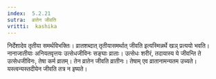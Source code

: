 ```yaml
---
index:  5.2.21
sutra:  व्रातेन जीवति
vritti:  kashika 
---
```


निर्देशादेव तृतीया समर्थविभक्तिः। व्रातशब्दात् तृतीयासमर्थात् जीवति इत्यस्मिन्नर्थे खञ् प्रत्ययो भवति। नानाजातीयाः अनियतवृत्तयः उत्सेधजीविनः सङ्घाः व्राताः। उत्सेधः शरीरं, तदायास्य ये जीवन्ति ते उत्सेधजीविनः, तेषा कर्म व्रातम्। तेन व्रातेन जीवति व्रातीनः। तेषाम् एव व्रातानामन्यतम उच्यते। यस्त्वन्यस्तदीयेन जीवति तत्र न इष्यते।

